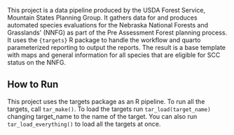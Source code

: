 This project is a data pipeline produced by the USDA Forest Service, Mountain States Planning Group. It gathers data for and produces automated species evaluations for the Nebraska National Forests and Grasslands' (NNFG) as part of the Pre Assessment Forest planning process. It uses the `{targets}` R package to handle the workflow and quarto parameterized reporting to output the reports. The result is a base template with maps and general information for all species that are eligible for SCC status on the NNFG.

## How to Run

This project uses the targets package as an R pipeline. To run all the targets, call `tar_make()`. To load the targets run `tar_load(target_name)` changing target_name to the name of the target. You can also run `tar_load_everything()` to load all the targets at once.


